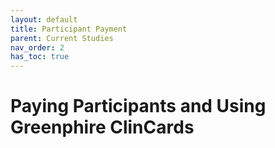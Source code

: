 ```yaml
---
layout: default
title: Participant Payment
parent: Current Studies
nav_order: 2
has_toc: true
---
```


# Paying Participants and Using Greenphire ClinCards

